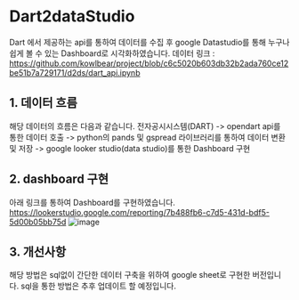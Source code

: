 # Dart2dataStudio
Dart 에서 제공하는 api를 통하여 데이터를 수집 후 google Datastudio를 통해 누구나 쉽게 볼 수 있는 Dashboard로 시각화하였습니다.
데이터 링크 : https://github.com/kowlbear/project/blob/c6c5020b603db32b2ada760ce12be51b7a729171/d2ds/dart_api.ipynb

## 1. 데이터 흐름
  해당 데이터의 흐름은 다음과 같습니다.
  전자공시시스템(DART) -> opendart api를 통한 데이터 호출 -> python의 pands 및 gspread 라이브러리를 통하여 데이터 변환 및 저장 -> google looker studio(data studio)를 통한 Dashboard 구현
  

## 2. dashboard 구현
   아래 링크를 통하여 Dashboard를 구현하였습니다.
   https://lookerstudio.google.com/reporting/7b488fb6-c7d5-431d-bdf5-5d00b05bb75d
![image](https://github.com/kowlbear/project/assets/86779997/5d184bce-50de-44d7-813f-3b22392cc1b9)

   
## 3. 개선사항
  해당 방법은 sql없이 간단한 데이터 구축을 위하여 google sheet로 구현한 버전입니다.
  sql을 통한 방법은 추후 업데이트 할 예정입니다.
